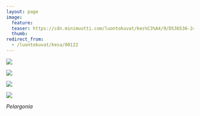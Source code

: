 ```yaml
---
layout: page
image:
  feature:
  teaser: https://cdn.minimuutti.com/luontokuvat/kes%C3%A4/9/DS36536-245px.jpg
  thumb:
redirect_from:
  - /luontokuvat/kesa/00122
---
```


![](https://cdn.minimuutti.com/luontokuvat/kes%C3%A4/9/DS36531-800px.jpg)

![](https://cdn.minimuutti.com/luontokuvat/kes%C3%A4/9/DS36532-800px.jpg)

![](https://cdn.minimuutti.com/luontokuvat/kes%C3%A4/9/DS36533-800px.jpg)

![](https://cdn.minimuutti.com/luontokuvat/kes%C3%A4/9/DS36536-800px.jpg)

*Pelargonia*
